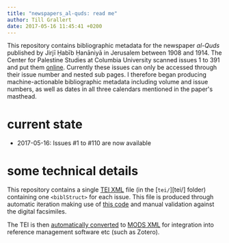```yaml
---
title: "newspapers_al-quds: read me"
author: Till Grallert
date: 2017-05-16 11:45:41 +0200
---
```


This repository contains bibliographic metadata for the newspaper *al-Quds* published by Jirjī Ḥabīb Ḥanāniyā in Jerusalem between 1908 and 1914. The Center for Palestine Studies at Columbia University scanned issues 1 to 391 and put them [online](http://www.palestine.mei.columbia.edu/alquds-issues/2017/3/9/al-quds). Currently these issues can only be accessed through their issue number and nested sub pages. I therefore began producing machine-actionable bibliographic metadata including volume and issue numbers, as well as dates in all three calendars mentioned in the paper's masthead.

# current state

- 2017-05-16: Issues #1 to #110 are now available

# some technical details

This repository contains a single [TEI XML][source] file (in the [`tei/`][tei/] folder) containing one `<biblStruct>` for each issue. This file is produced through automatic iteration making use of [this code](https://www.github.com/OpenArabicPE/generate_metadata-through-iteration) and manual validation against the digital facsimiles.

The TEI is then [automatically converted](https://www.github.com/OpenArabicPE/convert_tei-to-mods) to [MODS XML][mods] for integration into reference management software etc (such as Zotero).

[source]: tei/al-quds.TEIP5.xml
[mods]: metadata/al-quds.MODS.xml